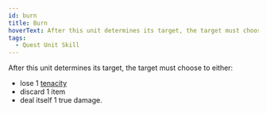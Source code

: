 ```yaml
---
id: burn
title: Burn
hoverText: After this unit determines its target, the target must choose to lose 1 tenacity, discard 1 item, or deal itself 1 true damage.
tags:
  - Quest Unit Skill
---
```


After this unit determines its target, the target must choose to either:

- lose 1 [tenacity](/docs/all/glossary/tenacity)
- discard 1 item
- deal itself 1 true damage.

